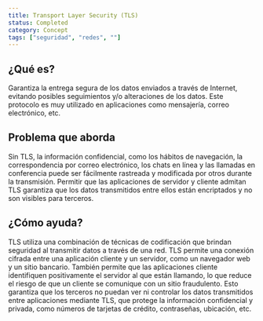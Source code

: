 ```yaml
---
title: Transport Layer Security (TLS)
status: Completed
category: Concept
tags: ["seguridad", "redes", ""]
---
```



## ¿Qué es?

Garantiza la entrega segura de los datos enviados a través de Internet,
evitando posibles seguimientos y/o alteraciones de los datos.
Este protocolo es muy utilizado en aplicaciones como mensajería, correo electrónico, etc.

## Problema que aborda

Sin TLS, la información confidencial, como los hábitos de navegación, la correspondencia por correo electrónico, los chats en línea y las llamadas en conferencia puede
ser fácilmente rastreada y modificada por otros durante la transmisión.
Permitir que las aplicaciones de servidor y cliente admitan TLS garantiza que
los datos transmitidos entre ellos están encriptados y no son visibles para terceros.

## ¿Cómo ayuda?

TLS utiliza una combinación de técnicas de codificación que brindan seguridad al transmitir datos a través de una red.
TLS permite una conexión cifrada entre una aplicación cliente y un servidor, como un navegador web y un sitio bancario.
También permite que las aplicaciones cliente identifiquen positivamente el servidor al que están llamando,
lo que reduce el riesgo de que un cliente se comunique con un sitio fraudulento.
Esto garantiza que los terceros no puedan ver ni controlar los datos transmitidos entre aplicaciones mediante TLS, 
que protege la información confidencial y privada, como números de tarjetas de crédito, contraseñas, ubicación, etc.
